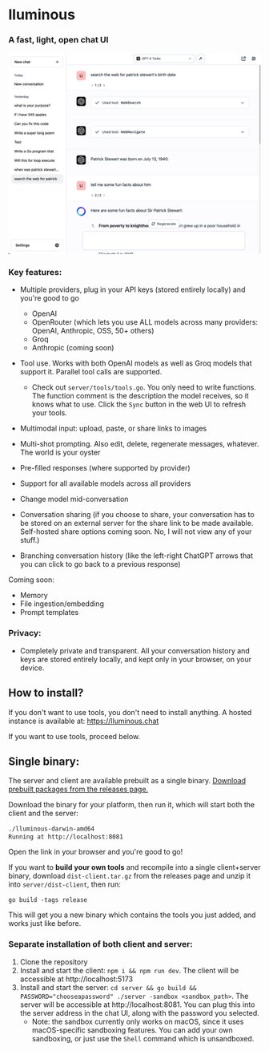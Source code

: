 # lluminous

### A fast, light, open chat UI


![Screenshot](ss.png)

### Key features:

- Multiple providers, plug in your API keys (stored entirely locally) and you're good to go
    - OpenAI
    - OpenRouter (which lets you use ALL models across many providers: OpenAI, Anthropic, OSS, 50+ others)
    - Groq
    - Anthropic (coming soon)

- Tool use. Works with both OpenAI models as well as Groq models that support it. Parallel tool calls are supported.
    - Check out `server/tools/tools.go`. You only need to write functions. The function comment is the description the model receives, so it knows what to use. Click the `Sync` button in the web UI to refresh your tools.
- Multimodal input: upload, paste, or share links to images
- Multi-shot prompting. Also edit, delete, regenerate messages, whatever. The world is your oyster
- Pre-filled responses (where supported by provider)
- Support for all available models across all providers
- Change model mid-conversation
- Conversation sharing (if you choose to share, your conversation has to be stored on an external server for the share link to be made available. Self-hosted share options coming soon. No, I will not view any of your stuff.)
- Branching conversation history (like the left-right ChatGPT arrows that you can click to go back to a previous response)

Coming soon:
- Memory
- File ingestion/embedding
- Prompt templates

### Privacy:
- Completely private and transparent. All your conversation history and keys are stored entirely locally, and kept only in your browser, on your device.

## How to install?

If you don't want to use tools, you don't need to install anything. A hosted instance is available at: https://lluminous.chat

If you want to use tools, proceed below. 

## Single binary:

The server and client are available prebuilt as a single binary. [Download prebuilt packages from the releases page.](https://github.com/zakkor/lluminous/releases)

Download the binary for your platform, then run it, which will start both the client and the server:

```
./lluminous-darwin-amd64
Running at http://localhost:8081
```

Open the link in your browser and you're good to go!

If you want to **build your own tools** and recompile into a single client+server binary, download `dist-client.tar.gz` from the releases page and unzip it into `server/dist-client`, then run:

```
go build -tags release
```

This will get you a new binary which contains the tools you just added, and works just like before.

### Separate installation of both client and server:

1. Clone the repository
2. Install and start the client: `npm i && npm run dev`. The client will be accessible at http://localhost:5173
3. Install and start the server: `cd server && go build && PASSWORD="chooseapassword" ./server -sandbox <sandbox_path>`. The server will be accessible at http://localhost:8081. You can plug this into the server address in the chat UI, along with the password you selected.
   - Note: the sandbox currently only works on macOS, since it uses macOS-specific sandboxing features. You can add your own sandboxing, or just use the `Shell` command which is unsandboxed.



